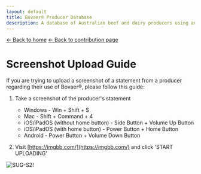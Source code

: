 ```yaml
---
layout: default
title: Bovaer® Producer Database
description: A database of Australian beef and dairy producers using and not using Bovaer®
---
```


[← Back to home](https://lachlanwintourzg.github.io/bovaer-producer-database/)
[← Back to contribution page](https://lachlanwintourzg.github.io/bovaer-producer-database/contribute)

# Screenshot Upload Guide

If you are trying to upload a screenshot of a statement from a producer regarding their use of Bovaer®, please follow this guide:

1.  Take a screenshot of the producer's statement
    *  Windows - Win + Shift + S
    *  Mac - Shift + Command + 4
    *  iOS/iPadOS (without home button) - Side Button + Volume Up Button
    *  iOS/iPadOS (with home button) - Power Button + Home Button
    *  Android - Power Button + Volume Down Button

2. Visit [https://imgbb.com/](https://imgbb.com/) and click 'START UPLOADING'

![SUG-S2!](/assets/images/san-juan-mountains.jpg "Step 2 - Click on 'START UPLOADING'")